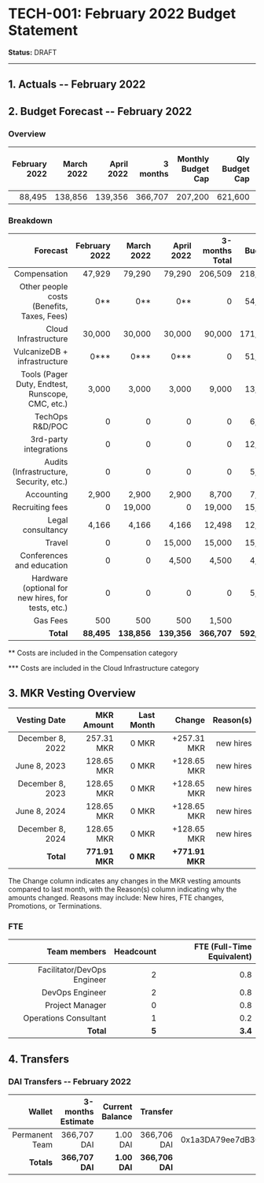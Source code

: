 # TECH-001: February 2022 Budget Statement

**Status:** DRAFT

---

## 1. Actuals -- February 2022

## 2. Budget Forecast -- February 2022

### Overview

|February 2022|March 2022|April 2022|3 months|Monthly Budget Cap|Qly Budget Cap|Annual Budget Cap + Buffer|
|------------:|---------:|---------:|-------:|-----------------:|-------------:|-------------------------:|
|88,495|138,856|139,356|366,707|207,200|621,600|2,486,400|

### Breakdown
|Forecast|February 2022|March 2022|April 2022|3-months Total|Qly Budget Cap|
|------------:|---------:|---------:|-------:|-----------------:|-------------:|
|Compensation|47,929|79,290|79,290|206,509|218,000|
|Other people costs (Benefits, Taxes, Fees)|0**|0**|0**|0|54,500|
|Cloud Infrastructure|30,000|30,000|30,000|90,000|171,000|
|VulcanizeDB + infrastructure|0***|0***|0***|0|51,250|
|Tools (Pager Duty, Endtest, Runscope, CMC, etc.)|3,000|3,000|3,000|9,000|13,500|
|TechOps R&D/POC|0|0|0|0|6,000|
|3rd-party integrations|0|0|0|0|12,500|
|Audits (Infrastructure, Security, etc.)|0|0|0|0|5,000|
|Accounting|2,900|2,900|2,900|8,700|7,500|
|Recruiting fees|0|19,000|0|19,000|15,000|
|Legal consultancy|4,166|4,166|4,166|12,498|12,500|
|Travel|0|0|15,000|15,000|15,750|
|Conferences and education|0|0|4,500|4,500|4,500|
|Hardware (optional for new hires, for tests, etc.)|0|0|0|0|5,000|
|Gas Fees|500|500|500|1,500|-|
|**Total**|**88,495**|**138,856**|**139,356**|**366,707**|**592,000**|

** Costs are included in the Compensation category

*** Costs are included in the Cloud Infrastructure category

## 3. MKR Vesting Overview
				
|Vesting Date|MKR Amount|Last Month|Change|Reason(s)|
|---------------:|---------:|---------:|-------:|-----------------:|
|December 8, 2022|257.31 MKR|0 MKR|+257.31 MKR|new hires|
|June 8, 2023|128.65 MKR|0 MKR|+128.65 MKR|new hires|
|December 8, 2023|128.65 MKR|0 MKR|+128.65 MKR|new hires|
|June 8, 2024|128.65 MKR|0 MKR|+128.65 MKR|new hires|
|December 8, 2024|128.65 MKR|0 MKR|+128.65 MKR|new hires|
|**Total**|**771.91 MKR**|**0 MKR**|**+771.91 MKR**||

The Change column indicates any changes in the MKR vesting amounts compared to last month, with the Reason(s) column indicating why the amounts changed. Reasons may include: New hires, FTE changes, Promotions, or Terminations.

### FTE
|Team members|Headcount|FTE (Full-Time Equivalent)|
|---------------:|---------:|---------:|
|Facilitator/DevOps Engineer|2|0.8|
|DevOps Engineer|2|0.8|
|Project Manager|0|0.8|
|Operations Consultant|1|0.2|
|**Total**|**5**|**3.4**|

## 4. Transfers

### DAI Transfers -- February 2022

|Wallet|3-months Estimate|Current Balance|Transfer|Multi-sig Address|
|---------------:|---------:|---------:|-------:|-----------------:|
|Permanent Team|366,707 DAI|1.00 DAI|366,706 DAI|0x1a3DA79ee7dB30466cA752DE6a75DEf5e635b2f6|
|**Totals**|**366,707 DAI**|**1.00 DAI**|**366,706 DAI**||
